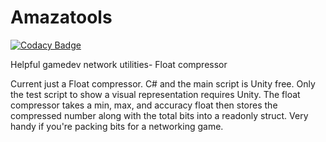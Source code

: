 # Amazatools

[![Codacy Badge](https://api.codacy.com/project/badge/Grade/7129d4af58174868bd7747815cbda6bd)](https://app.codacy.com/gh/AnthonE/Amazatools?utm_source=github.com&utm_medium=referral&utm_content=AnthonE/Amazatools&utm_campaign=Badge_Grade_Settings)

Helpful gamedev network utilities- Float compressor

Current just a Float compressor. C# and the main script is Unity free. Only the test script to show a visual representation requires Unity.
The float compressor takes a min, max, and accuracy float then stores the compressed number along with the total bits into a readonly struct.
Very handy if you're packing bits for a networking game.  
